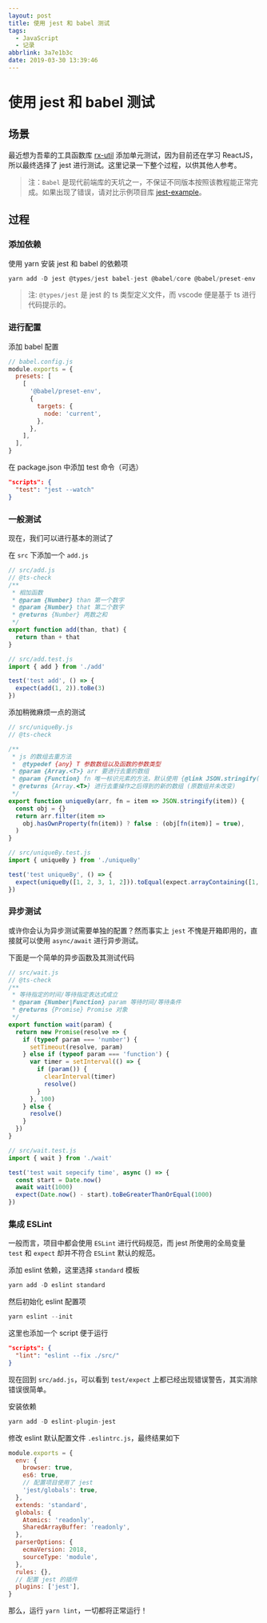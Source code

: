 ```yaml
---
layout: post
title: 使用 jest 和 babel 测试
tags:
  - JavaScript
  - 记录
abbrlink: 3a7e1b3c
date: 2019-03-30 13:39:46
---
```


# 使用 jest 和 babel 测试

## 场景

最近想为吾辈的工具函数库 [rx-util](https://github.com/rxliuli/rx-util) 添加单元测试，因为目前还在学习 ReactJS，所以最终选择了 jest 进行测试。这里记录一下整个过程，以供其他人参考。

> 注：`Babel` 是现代前端库的天坑之一，不保证不同版本按照该教程能正常完成。如果出现了错误，请对比示例项目库 [jest-example](.)。

## 过程

### 添加依赖

使用 yarn 安装 jest 和 babel 的依赖项

```js
yarn add -D jest @types/jest babel-jest @babel/core @babel/preset-env
```

> 注: `@types/jest` 是 jest 的 ts 类型定义文件，而 vscode 便是基于 ts 进行代码提示的。

### 进行配置

添加 babel 配置

```js
// babel.config.js
module.exports = {
  presets: [
    [
      '@babel/preset-env',
      {
        targets: {
          node: 'current',
        },
      },
    ],
  ],
}
```

在 package.json 中添加 test 命令（可选）

```json
"scripts": {
  "test": "jest --watch"
}
```

### 一般测试

现在，我们可以进行基本的测试了

在 `src` 下添加一个 `add.js`

```js
// src/add.js
// @ts-check
/**
 * 相加函数
 * @param {Number} than 第一个数字
 * @param {Number} that 第二个数字
 * @returns {Number} 两数之和
 */
export function add(than, that) {
  return than + that
}
```

```js
// src/add.test.js
import { add } from './add'

test('test add', () => {
  expect(add(1, 2)).toBe(3)
})
```

添加稍微麻烦一点的测试

```js
// src/uniqueBy.js
// @ts-check

/**
 * js 的数组去重方法
 *  @typedef {any} T 参数数组以及函数的参数类型
 * @param {Array.<T>} arr 要进行去重的数组
 * @param {Function} fn 唯一标识元素的方法，默认使用 {@link JSON.stringify()}
 * @returns {Array.<T>} 进行去重操作之后得到的新的数组 (原数组并未改变)
 */
export function uniqueBy(arr, fn = item => JSON.stringify(item)) {
  const obj = {}
  return arr.filter(item =>
    obj.hasOwnProperty(fn(item)) ? false : (obj[fn(item)] = true),
  )
}
```

```js
// src/uniqueBy.test.js
import { uniqueBy } from './uniqueBy'

test('test uniqueBy', () => {
  expect(uniqueBy([1, 2, 3, 1, 2])).toEqual(expect.arrayContaining([1, 2, 3]))
})
```

### 异步测试

或许你会认为异步测试需要单独的配置？然而事实上 `jest` 不愧是开箱即用的，直接就可以使用 `async/await` 进行异步测试。

下面是一个简单的异步函数及其测试代码

```js
// src/wait.js
// @ts-check
/**
 * 等待指定的时间/等待指定表达式成立
 * @param {Number|Function} param 等待时间/等待条件
 * @returns {Promise} Promise 对象
 */
export function wait(param) {
  return new Promise(resolve => {
    if (typeof param === 'number') {
      setTimeout(resolve, param)
    } else if (typeof param === 'function') {
      var timer = setInterval(() => {
        if (param()) {
          clearInterval(timer)
          resolve()
        }
      }, 100)
    } else {
      resolve()
    }
  })
}
```

```js
// src/wait.test.js
import { wait } from './wait'

test('test wait sepecify time', async () => {
  const start = Date.now()
  await wait(1000)
  expect(Date.now() - start).toBeGreaterThanOrEqual(1000)
})
```

### 集成 ESLint

一般而言，项目中都会使用 `ESLint` 进行代码规范，而 jest 所使用的全局变量 `test` 和 `expect` 却并不符合 `ESLint` 默认的规范。

添加 eslint 依赖，这里选择 `standard` 模板

```js
yarn add -D eslint standard
```

然后初始化 eslint 配置项

```js
yarn eslint --init
```

这里也添加一个 script 便于运行

```json
"scripts": {
  "lint": "eslint --fix ./src/"
}
```

现在回到 `src/add.js`，可以看到 `test/expect` 上都已经出现错误警告，其实消除错误很简单。

安装依赖

```js
yarn add -D eslint-plugin-jest
```

修改 eslint 默认配置文件 `.eslintrc.js`，最终结果如下

```js
module.exports = {
  env: {
    browser: true,
    es6: true,
    // 配置项目使用了 jest
    'jest/globals': true,
  },
  extends: 'standard',
  globals: {
    Atomics: 'readonly',
    SharedArrayBuffer: 'readonly',
  },
  parserOptions: {
    ecmaVersion: 2018,
    sourceType: 'module',
  },
  rules: {},
  // 配置 jest 的插件
  plugins: ['jest'],
}
```

那么，运行 `yarn lint`，一切都将正常运行！
